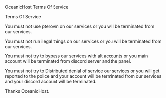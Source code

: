 OceanicHost Terms Of Service

Terms Of Service

You must not use pterovm on our services or you will be terminated from our services.

You must not run ilegal things on our services or you will be terminated from our services.

You must not try to bypass our services with alt accounts or you main account will be terminated from discord server and the panel.

You must not try to Distributed denial of service our services or you will get reported to the police and your account will be terminated from our services and your discord account will be terminated.

Thanks OceanicHost.
